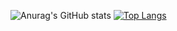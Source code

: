 ![Anurag's GitHub stats](https://github-readme-stats.vercel.app/api?username=paulo-epi&count_private=true&include_all_commits=true&show_icons=true&theme=radical)
[![Top Langs](https://github-readme-stats.vercel.app/api/top-langs/?username=paulo-epi&layout=compact)](https://github.com/paulo-epi/github-readme-stats)
